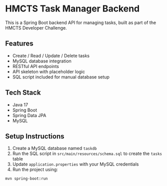 # HMCTS Task Manager Backend

This is a Spring Boot backend API for managing tasks, built as part of the HMCTS Developer Challenge.

## Features

- Create / Read / Update / Delete tasks
- MySQL database integration
- RESTful API endpoints
- API skeleton with placeholder logic
- SQL script included for manual database setup

## Tech Stack

- Java 17
- Spring Boot
- Spring Data JPA
- MySQL

## Setup Instructions

1. Create a MySQL database named `taskdb`
2. Run the SQL script in `src/main/resources/schema.sql` to create the `tasks` table
3. Update `application.properties` with your MySQL credentials
4. Run the project using:

```bash
mvn spring-boot:run